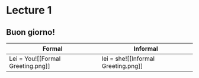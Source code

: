 # Lecture 1
## Buon giorno!
| Formal                            | Informal                            |
| --------------------------------- | ----------------------------------- |
| Lei = You![[Formal Greeting.png]] | lei = she![[Informal Greeting.png]] |
